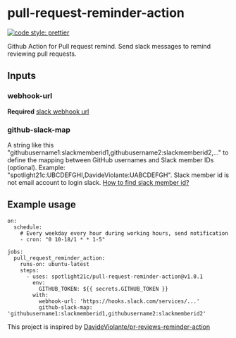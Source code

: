 # pull-request-reminder-action

[![code style: prettier](https://img.shields.io/badge/code_style-prettier-ff69b4.svg?style=flat-square)](https://github.com/prettier/prettier)

Github Action for Pull request remind.
Send slack messages to remind reviewing pull requests.

## Inputs

### webhook-url

**Required** [slack webhook url](https://api.slack.com/messaging/webhooks)

### github-slack-map

A string like this "githubusername1:slackmemberid1,githubusername2:slackmemberid2,..." to define the mapping between GitHub usernames and Slack member IDs (optional). Example: "spotlight21c:UBCDEFGHI,DavideViolante:UABCDEFGH". Slack member id is not email account to login slack. [How to find slack member id?](https://www.google.com/search?q=how+to+find+slack+member+id)

## Example usage

```
on:
  schedule:
    # Every weekday every hour during working hours, send notification
    - cron: "0 10-18/1 * * 1-5"

jobs:
  pull_request_reminder_action:
    runs-on: ubuntu-latest
    steps:
      - uses: spotlight21c/pull-request-reminder-action@v1.0.1
        env:
          GITHUB_TOKEN: ${{ secrets.GITHUB_TOKEN }}
        with:
          webhook-url: 'https://hooks.slack.com/services/...'
          github-slack-map: 'githubusername1:slackmemberid1,githubusername2:slackmemberid2'
```

This project is inspired by [DavideViolante/pr-reviews-reminder-action](https://github.com/DavideViolante/pr-reviews-reminder-action)
